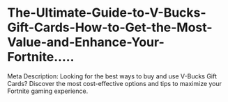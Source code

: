 # The-Ultimate-Guide-to-V-Bucks-Gift-Cards-How-to-Get-the-Most-Value-and-Enhance-Your-Fortnite.....
Meta Description: Looking for the best ways to buy and use V-Bucks Gift Cards? Discover the most cost-effective options and tips to maximize your Fortnite gaming experience.
